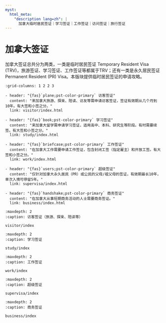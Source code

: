 ```yaml
---
myst:
  html_meta:
    "description lang=zh": |
      加拿大临时居民签证｜学习签证｜工作签证｜访问签证｜旅行签证
---
```


# 加拿大签证

加拿大签证总共分为两类，一类是临时居民签证 Temporary Resident Visa (TRV)，旅游签证、学习签证、工作签证等都属于TRV；还有一类是永久居民签证 Permanent Resident (PR) Visa。本版块提供临时居民签证的申请攻略。

```{gallery-grid}
:grid-columns: 1 2 2 3

- header: "{fas}`plane;pst-color-primary` 访客签证"
  content: "来加拿大旅游、探亲、陪读、访友等需申请访客签证，签证有效期从几个月到10年。有大签和小签之分。"
  link: visitor/index.html

- header: "{fas}`book;pst-color-primary` 学习签证"
  content: "来加拿大留学需申请学习签证，适用高中、本科、研究生等阶段。有时需要续签。有大签和小签之分。"
  link: study/index.html

- header: "{fas}`briefcase;pst-color-primary` 工作签证"
  content: "在加拿大工作需要申请工作签证，包含封闭工签（指定雇主）和开放工签。有大签和小签之分。"
  link: work/index.html

- header: "{fas}`users;pst-color-primary` 超级签证"
  content: "仅针对加拿大永久居民（PR）或公民的父母/祖父母的签证，有效期最长10年，单次入境可停留5年。"
  link: supervisa/index.html

- header: "{fas}`handshake;pst-color-primary` 商务签证"
  content: "在加拿大从事短期商务活动的人士需要商务签证。"
  link: business/index.html
```

```{toctree}
:maxdepth: 2
:caption: 访客签证（旅游、探亲、陪读等）

visitor/index
```

```{toctree}
:maxdepth: 2
:caption: 学习签证

study/index
```

```{toctree}
:maxdepth: 2
:caption: 工作签证

work/index
```


```{toctree}
:maxdepth: 2
:caption: 超级签证

supervisa/index
```

```{toctree}
:maxdepth: 2
:caption: 商务签证

business/index
```